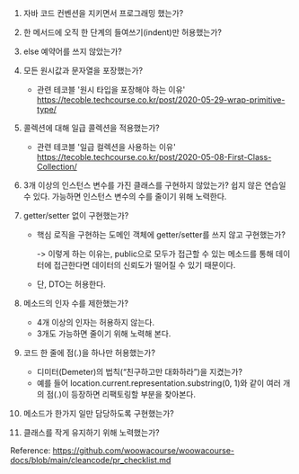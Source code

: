 1. 자바 코드 컨벤션을 지키면서 프로그래밍 했는가?

1. 한 메서드에 오직 한 단계의 들여쓰기(indent)만 허용했는가?

2. else 예약어를 쓰지 않았는가?

3. 모든 원시값과 문자열을 포장했는가?
    + 관련 테코블 '원시 타입을 포장해야 하는 이유' https://tecoble.techcourse.co.kr/post/2020-05-29-wrap-primitive-type/

4. 콜렉션에 대해 일급 콜렉션을 적용했는가?
    + 관련 테코블 '일급 컬렉션을 사용하는 이유' https://tecoble.techcourse.co.kr/post/2020-05-08-First-Class-Collection/

5. 3개 이상의 인스턴스 변수를 가진 클래스를 구현하지 않았는가?
쉽지 않은 연습일 수 있다. 가능하면 인스턴스 변수의 수를 줄이기 위해 노력한다.

6. getter/setter 없이 구현했는가?
    + 핵심 로직을 구현하는 도메인 객체에 getter/setter를 쓰지 않고 구현했는가?
    
       -> 이렇게 하는 이유는, public으로 모두가 접근할 수 있는 메소드를 통해 데이터에 접근한다면 데이터의 신뢰도가 떨어질 수 있기 때문이다.

    + 단, DTO는 허용한다.

7. 메소드의 인자 수를 제한했는가?
    + 4개 이상의 인자는 허용하지 않는다.
    + 3개도 가능하면 줄이기 위해 노력해 본다.

8. 코드 한 줄에 점(.)을 하나만 허용했는가?
    + 디미터(Demeter)의 법칙(“친구하고만 대화하라”)을 지켰는가?
    + 예를 들어 location.current.representation.substring(0, 1)와 같이 여러 개의 점(.)이 등장하면 리팩토링할 부분을 찾아본다.

9. 메소드가 한가지 일만 담당하도록 구현했는가?

10. 클래스를 작게 유지하기 위해 노력했는가?

Reference: https://github.com/woowacourse/woowacourse-docs/blob/main/cleancode/pr_checklist.md